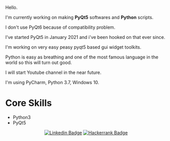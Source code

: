 <div>
  <p>Hello.</p>
  
  <p>I'm currently working on making <b>PyQt5</b> softwares and <b>Python</b> scripts.</p>
  
  <p>I don't use PyQt6 because of compatibility problem.</p> 
  
  <p>I've started PyQt5 in January 2021 and i've been hooked on that ever since.</p>
  
  <p>I'm working on very easy peasy pyqt5 based gui widget toolkits.</p>
  
  <p>Python is easy as breathing and one of the most famous language in the world so this will turn out good.</p>
  
  <p>I will start Youtube channel in the near future.</p> 
  
  <p>I'm using PyCharm, Python 3.7, Windows 10.</p>
</div>

<div>
  <h1>Core Skills</h1>
  <ul>
    <li>Python3</li>
    <li>PyQt5</li>
</div>
 
<div align=center>
  
[![Linkedin Badge](https://img.shields.io/badge/-LinkedIn-blue?style=flat-square&logo=Linkedin&logoColor=white&link=https://www.linkedin.com/in/jung-gyu-yoon-295246193/)](https://www.linkedin.com/in/jung-gyu-yoon-295246193/) [![Hackerrank Badge](https://img.shields.io/badge/-Hackerrank-darkgreen?style=flat-square&logo=Hackerrank&logoColor=white&link=https://www.hackerrank.com/yjg30737/)](https://www.hackerrank.com/yjg30737/)
  
</div>
